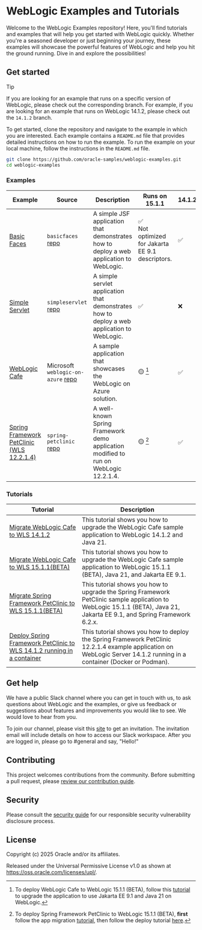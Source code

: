 # WebLogic Examples and Tutorials

Welcome to the WebLogic Examples repository! Here, you'll find tutorials and examples that will help you get started with WebLogic quickly. Whether you're a seasoned developer or just beginning your journey, these examples will showcase the powerful features of WebLogic and help you hit the ground running. Dive in and explore the possibilities!

## Get started

> [!TIP]
> If you are looking for an example that runs on a specific version of WebLogic, please check out the corresponding branch. For example, if you are looking for an example that runs on WebLogic 14.1.2, please check out the `14.1.2` branch.

To get started, clone the repository and navigate to the example in which you are interested. Each example contains a `README.md` file that provides detailed instructions on how to run the example. To run the example on your local machine, follow the instructions in the `README.md` file.

```bash
git clone https://github.com/oracle-samples/weblogic-examples.git
cd weblogic-examples
```

### Examples

| Example                                                                                                                                         | Source | Description | Runs on 15.1.1 | 14.1.2 | 12.2.1.4 | Builder | Highlights |
|-------------------------------------------------------------------------------------------------------------------------------------------------| --- | --- | --- | --- | --- | --- | --- |
| [Basic Faces](./samples/basicfaces/README.md)                                                                                                   | `basicfaces` [repo](./samples/basicfaces/) | A simple JSF application that demonstrates how to deploy a web application to WebLogic. | ✅ </br> Not optimized for Jakarta EE 9.1 descriptors. | ✅ | ✅ | Gradle | JSF |
| [Simple Servlet](./samples/simpleservlet/README.md)                                                                                             | `simpleservlet` [repo](./samples/simpleservlet/) | A simple servlet application that demonstrates how to deploy a web application to WebLogic. | ✅ | ❌ | ❌ | Maven | servlet <br/> Jakarta EE 9.1 | |
| [WebLogic Cafe](https://github.com/microsoft/weblogic-on-azure/blob/main/README.md)                                                             | Microsoft `weblogic-on-azure` [repo](https://github.com/microsoft/weblogic-on-azure) | A sample application that showcases the WebLogic on Azure solution. | 🟡 [^1] | ✅ | ✅ | Maven | OpenRewrite |
| [Spring Framework PetClinic (WLS 12.2.1.4)](./tutorials/deploy/deploy-petclinic-weblogic-12.2.1.4/README.md) | `spring-petclinic` [repo](./tutorials/deploy/deploy-petclinic-weblogic-12.2.1.4) | A well-known Spring Framework demo application modified to run on WebLogic 12.2.1.4. | 🟡 [^2] | ✅ | ✅ | Maven | Spring Framework 5.3.x |

[^1]: To deploy WebLogic Cafe to WebLogic 15.1.1 (BETA), follow this [tutorial](https://github.com/oracle-samples/weblogic-examples/blob/main/tutorials/migrate/weblogic-cafe-15.1.1/README.md) to upgrade the application to use Jakarta EE 9.1 and Java 21 on WebLogic.

[^2]: To deploy Spring Framework PetClinic to WebLogic 15.1.1 (BETA), **first** follow the app migration [tutorial](https://github.com/oracle-samples/weblogic-examples/blob/main/tutorials/migrate/spring-framework-petclinic-15.1.1/README.md), then follow the deploy tutorial [here](https://github.com/oracle-samples/weblogic-examples/blob/main/tutorials/deploy/deploy-petclinic-container-14.1.2/README.md).



### Tutorials

| Tutorial | Description |
| --- | --- |
| [Migrate WebLogic Cafe to WLS 14.1.2](./tutorials/migrate/weblogic-cafe-14.1.2/README.md) | This tutorial shows you how to upgrade the WebLogic Cafe sample application to WebLogic 14.1.2 and Java 21. |
| [Migrate WebLogic Cafe to WLS 15.1.1(BETA)](./tutorials/migrate/weblogic-cafe-15.1.1/README.md) | This tutorial shows you how to upgrade the WebLogic Cafe sample application to WebLogic 15.1.1 (BETA), Java 21, and Jakarta EE 9.1. |
| [Migrate Spring Framework PetClinic to WLS 15.1.1(BETA)](./tutorials/migrate/spring-framework-petclinic-15.1.1/README.md) | This tutorial shows you how to upgrade the Spring Framework PetClinic sample application to WebLogic 15.1.1 (BETA), Java 21, Jakarta EE 9.1, and Spring Framework 6.2.x. |
| [Deploy Spring Framework PetClinic to WLS 14.1.2 running in a container](./tutorials/deploy/deploy-petclinic-container-14.1.2/README.md) | This tutorial shows you how to deploy the Spring Framework PetClinic 12.2.1.4 example application on WebLogic Server 14.1.2 running in a container (Docker or Podman). |

## Get help

We have a public Slack channel where you can get in touch with us, to ask questions about WebLogic and the examples, or give us feedback or suggestions about features and improvements you would like to see. We would love to hear from you.

To join our channel, please visit this [site](https://join.slack.com/t/oracle-weblogic/shared_invite/zt-2tgq767tj-i4ip6suUiW2Cgykb~rMijg) to get an invitation. The invitation email will include details on how to access our Slack workspace. After you are logged in, please go to #general and say, "Hello!"

## Contributing

This project welcomes contributions from the community. Before submitting a pull request, please [review our contribution guide](./CONTRIBUTING.md).

## Security

Please consult the [security guide](./SECURITY.md) for our responsible security vulnerability disclosure process.

## License

Copyright (c) 2025 Oracle and/or its affiliates.

Released under the Universal Permissive License v1.0 as shown at
<https://oss.oracle.com/licenses/upl/>.
